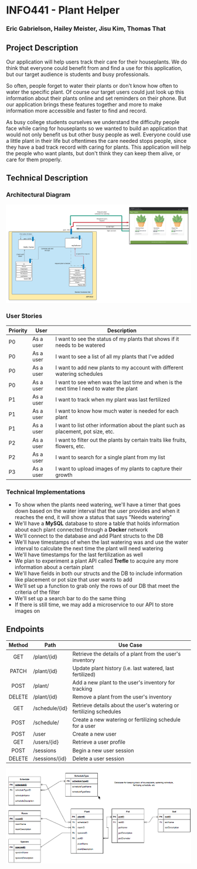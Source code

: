 # INFO441 - Plant Helper

### Eric Gabrielson, Hailey Meister, Jisu Kim, Thomas That

## Project Description

Our application will help users track their care for their houseplants. We do think that everyone could benefit from and find a use for this application, but our target audience is students and busy professionals.

So often, people forget to water their plants or don't know how often to water the specific plant. Of course our target users could just look up this information about their plants online and set reminders on their phone. But our application brings these features together and more to make information more accessible and faster to find and record.

As busy college students ourselves we understand the difficulty people face while caring for houseplants so we wanted to build an application that would not only benefit us but other busy people as well. Everyone could use a little plant in their life but oftentimes the care needed stops people, since they have a bad track record with caring for plants. This application will help the people who want plants, but don't think they can keep them alive, or care for them properly.

## Technical Description

### Architectural Diagram
![Plant Helper project Diagram](diagram/INFO441_PlantHelperDiagram_V2.png)


### User Stories
| Priority | User | Description |
| --- | --- | --- |
| P0 | As a user | I want to see the status of my plants that shows if it needs to be watered |
| P0 | As a user | I want to see a list of all my plants that I've added |
| P0 | As a user | I want to add new plants to my account with different watering schedules |
| P0 | As a user | I want to see when was the last time and when is the next time I need to water the plant |
| P1 | As a user | I want to track when my plant was last fertilized |
| P1 | As a user | I want to know how much water is needed for each plant |
| P1 | As a user | I want to list other information about the plant such as placement, pot size, etc. |
| P2 | As a user | I want to filter out the plants by certain traits like fruits, flowers, etc. |
| P2 | As a user | I want to search for a single plant from my list |
| P3 | As a user | I want to upload images of my plants to capture their growth |

### Technical Implementations
- To show when the plants need watering, we'll have a timer that goes down based on the water interval that the user provides and when it reaches the end, it will show a status that says "Needs watering"
- We'll have a **MySQL** database to store a table that holds information about each plant connected through a **Docker** network
- We'll connect to the database and add Plant structs to the DB
- We'll have timestamps of when the last watering was and use the water interval to calculate the next time the plant will need watering
- We'll have timestamps for the last fertilization as well
- We plan to experiment a plant API called **Trefle** to acquire any more information about a certain plant
- We'll have fields in both our structs and the DB to include information like placement or pot size that user wants to add
- We'll set up a function to grab only the rows of our DB that meet the criteria of the filter
- We'll set up a search bar to do the same thing
- If there is still time, we may add a microservice to our API to store images on



## Endpoints

| Method | Path           | Use Case                                                     |
| :----: | -------------- | ------------------------------------------------------------ |
|  GET   | /plant/{id}    | Retrieve the details of a plant from the user's inventory    |
| PATCH  | /plant/{id}    | Update plant history (i.e. last watered, last fertilized)    |
|  POST  | /plant/        | Add a new plant to the user's inventory for tracking         |
| DELETE | /plant/{id}    | Remove a plant from the user's inventory                     |
|  GET   | /schedule/{id} | Retrieve details about the user's watering or fertilizing schedules |
|  POST  | /schedule/     | Create a new watering or fertilizing schedule for a user     |
|  POST  | /user          | Create a new user                                            |
|  GET   | /users/{id}    | Retrieve a user profile                                      |
|  POST  | /sessions      | Begin a new user session                                     |
| DELETE | /sessions/{id} | Delete a user session                                        |

![Plant Helper ERD](diagram/PlantHelper_ERD.png)

